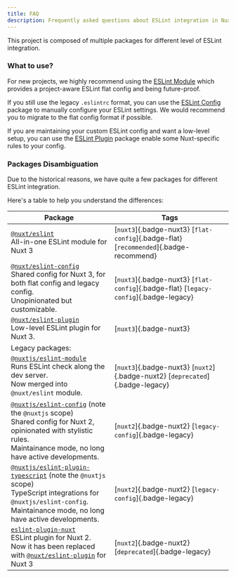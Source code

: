```yaml
---
title: FAQ
description: Frequently asked questions about ESLint integration in Nuxt
---
```


This project is composed of multiple packages for different level of ESLint integration.

### What to use?

For new projects, we highly recommend using the [ESLint Module](/packages/module) which provides a project-aware ESLint flat config and being future-proof.

If you still use the legacy `.eslintrc` format, you can use the [ESLint Config](/packages/config) package to manually configure your ESLint settings. We would recommend you to migrate to the flat config format if possible.

If you are maintaining your custom ESLint config and want a low-level setup, you can use the [ESLint Plugin](/packages/plugin) package enable some Nuxt-specific rules to your config.

### Packages Disambiguation

Due to the historical reasons, we have quite a few packages for different ESLint integration.

Here's a table to help you understand the differences:

<div class="packages-disambiguation-table">

| Package | Tags |
| --- | --- |
| [`@nuxt/eslint`](/packages/module) <br> All-in-one ESLint module for Nuxt 3 | [`nuxt3`]{.badge-nuxt3} [`flat-config`]{.badge-flat} [`recommended`]{.badge-recommend} |
| [`@nuxt/eslint-config`](/packages/config) <br> Shared config for Nuxt 3, for both flat config and legacy config. <br>Unopinionated but customizable. | [`nuxt3`]{.badge-nuxt3} [`flat-config`]{.badge-flat} [`legacy-config`]{.badge-legacy} |
| [`@nuxt/eslint-plugin`](/packages/plugin) <br> Low-level ESLint plugin for Nuxt 3. | [`nuxt3`]{.badge-nuxt3} |
| Legacy packages: | |
| [`@nuxtjs/eslint-module`](https://github.com/nuxt-modules/eslint) <br> Runs ESLint check along the dev server. <br> Now merged into `@nuxt/eslint` module. | [`nuxt3`]{.badge-nuxt3} [`nuxt2`]{.badge-nuxt2} [`deprecated`]{.badge-legacy} |
| [`@nuxtjs/eslint-config`](/legacy/eslint-config) <span class="opacity-50">(note the `@nuxtjs` scope)</span> <br> Shared config for Nuxt 2, opinionated with stylistic rules.<br> Maintainance mode, no long have active developments. | [`nuxt2`]{.badge-nuxt2} [`legacy-config`]{.badge-legacy} |
| [`@nuxtjs/eslint-plugin-typescript`](/legacy/eslint-config-ts) <span class="opacity-50">(note the `@nuxtjs` scope)</span> <br> TypeScript integrations for `@nuxtjs/eslint-config`.<br> Maintainance mode, no long have active developments. | [`nuxt2`]{.badge-nuxt2} [`legacy-config`]{.badge-legacy} |
| [`eslint-plugin-nuxt`](https://github.com/nuxt/eslint-plugin-nuxt) <br> ESLint plugin for Nuxt 2. <br>Now it has been replaced with [`@nuxt/eslint-plugin`](/packages/plugin) for Nuxt 3 | [`nuxt2`]{.badge-nuxt2} [`deprecated`]{.badge-legacy} |

</div>
